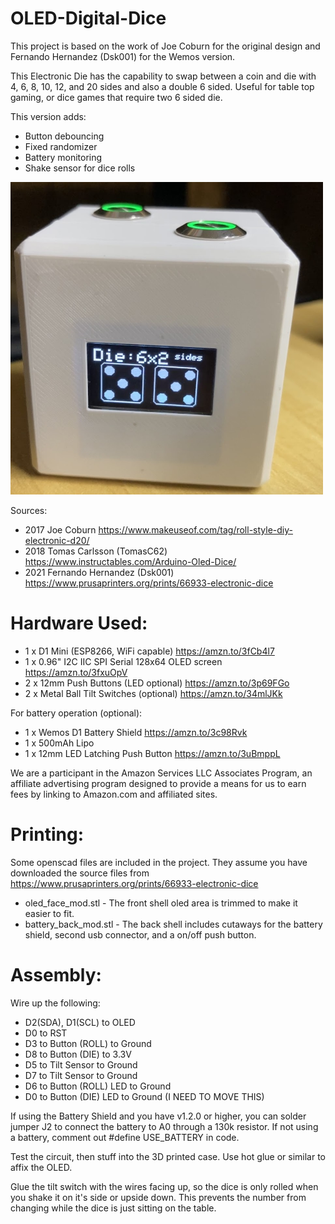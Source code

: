 # OLED-Digital-Dice

This project is based on the work of Joe Coburn for the original design and Fernando Hernandez (Dsk001) for the Wemos version.

This Electronic Die has the capability to swap between a coin and die with 4, 6, 8, 10, 12, and 20 sides and also a double 6 sided. Useful for table top gaming, or dice games that require two 6 sided die.

This version adds:
* Button debouncing
* Fixed randomizer
* Battery monitoring
* Shake sensor for dice rolls

<img src="Images/IMG_0601.JPG" width="500">

Sources:
* 2017 Joe Coburn https://www.makeuseof.com/tag/roll-style-diy-electronic-d20/
* 2018 Tomas Carlsson (TomasC62) https://www.instructables.com/Arduino-Oled-Dice/
* 2021 Fernando Hernandez (Dsk001) https://www.prusaprinters.org/prints/66933-electronic-dice

# Hardware Used:

* 1 x D1 Mini (ESP8266, WiFi capable) https://amzn.to/3fCb4l7
* 1 x 0.96" I2C IIC SPI Serial 128x64 OLED screen https://amzn.to/3fxuOpV
* 2 x 12mm Push Buttons (LED optional) https://amzn.to/3p69FGo
* 2 x Metal Ball Tilt Switches (optional) https://amzn.to/34mlJKk

For battery operation (optional):

* 1 x Wemos D1 Battery Shield https://amzn.to/3c98Rvk
* 1 x 500mAh Lipo 
* 1 x 12mm LED Latching Push Button https://amzn.to/3uBmppL

We are a participant in the Amazon Services LLC Associates Program, an affiliate advertising program designed to provide a means for us to earn fees by linking to Amazon.com and affiliated sites.

# Printing:

Some openscad files are included in the project.  They assume you have downloaded the source files from https://www.prusaprinters.org/prints/66933-electronic-dice

* oled_face_mod.stl - The front shell oled area is trimmed to make it easier to fit.
* battery_back_mod.stl - The back shell includes cutaways for the battery shield, second usb connector, and a on/off push button.

# Assembly:

Wire up the following:

 *  D2(SDA), D1(SCL) to OLED
 *  D0 to RST
 *  D3 to Button (ROLL) to Ground
 *  D8 to Button (DIE) to 3.3V
 *  D5 to Tilt Sensor to Ground
 *  D7 to Tilt Sensor to Ground
 *  D6 to Button (ROLL) LED to Ground
 *  D0 to Button (DIE) LED to Ground (I NEED TO MOVE THIS)

If using the Battery Shield and you have v1.2.0 or higher, you can solder jumper J2 to connect the battery to A0 through a 130k resistor.
If not using a battery, comment out #define USE_BATTERY in code.

Test the circuit, then stuff into the 3D printed case.  Use hot glue or similar to affix the OLED.

Glue the tilt switch with the wires facing up, so the dice is only rolled when you shake it on it's side or upside down.
This prevents the number from changing while the dice is just sitting on the table.
